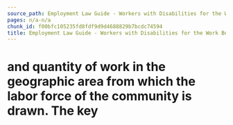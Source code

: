 ```yaml
---
source_path: Employment Law Guide - Workers with Disabilities for the Work Being Performed.md
pages: n/a-n/a
chunk_id: f00bfc105235fd8fdf9d9d4688829b7bcdc74594
title: Employment Law Guide - Workers with Disabilities for the Work Being Performed
---
```

# and quantity of work in the geographic area from which the labor force of the community is drawn. The key

